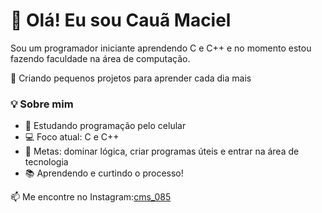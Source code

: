 # 👋 Olá! Eu sou Cauã Maciel

Sou um programador iniciante aprendendo C e C++ e no momento estou fazendo faculdade na área de computação.

🚀 Criando pequenos projetos para aprender cada dia mais  

### 💡 Sobre mim

- 📱 Estudando programação pelo celular
- 💻 Foco atual: C e C++
- 🎯 Metas: dominar lógica, criar programas úteis e entrar na área de tecnologia
- 📚 Aprendendo e curtindo o processo!

📫 Me encontre no Instagram:[cms_085](https://www.instagram.com/cms_085?igsh=YzhwbGEzOXc1M2Qz)
